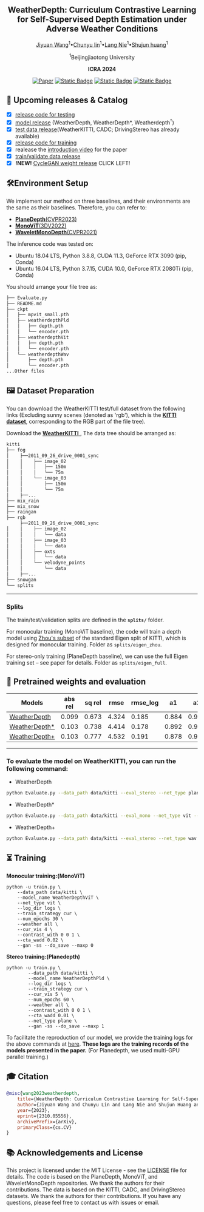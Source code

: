 <div align="center">
<h2>WeatherDepth: Curriculum Contrastive Learning for Self-Supervised Depth Estimation under Adverse Weather Conditions</h2>
<a href='https://scholar.google.com/citations?user=subRjlcAAAAJ&hl=zh-CN' target='_blank'>Jiyuan Wang</a><sup>1</sup>•<a href='https://scholar.google.com/citations?hl=zh-CN&user=t8xkhscAAAAJ' target='_blank'>Chunyu lin</a><sup>1</sup>•<a href='https://scholar.google.com/citations?hl=zh-CN&user=vo__egkAAAAJ' target='_blank'>Lang Nie</a><sup>1</sup>•<a href='XXX' target='_blank'>Shujun huang</a><sup>1</sup>

<sup>1</sup>Beijingjiaotong University

**ICRA 2024**

[![Paper](https://img.shields.io/badge/arXiv-PDF-b31b1b)](https://arxiv.org/abs/2310.05556v2) [![Static Badge](https://img.shields.io/badge/Youtube-Video-blue)](https://www.youtube.com/watch?v=N32ZrEMvlmA&ab_channel=%E7%8E%8B%E7%BA%AA%E5%85%83) [![Static Badge](https://img.shields.io/badge/BiliBili-Video-green)](https://www.bilibili.com/video/BV1g2vaesExb/?spm_id_from=333.999.0.0&vd_source=26e502acdab568d5b3145439da039be8)  [![Static Badge](https://img.shields.io/badge/Website-Dataset-orange)](https://wangjiyuan9.github.io/project/weatherkitti/)



<div style="text-align:center">
<!-- <img src="assets/pipline.png"  width="100%" height="100%"> -->
</div>
</div>

## 📢 Upcoming releases & Catalog

- [x] [release code for testing](#-pretrained-weights-and-evaluation)
- [x] [model release](#-pretrained-weights-and-evaluation) (WeatherDepth, WeatherDepth*, Weatherdepth$^\dagger$)
- [x] [test data release](#-dataset-preparation)(WeatherKITTI, CADC; DrivingStereo has already available)
- [x] [release code for training](#-training)
- [x] realease the [introduction video]() for the paper
- [x] [train/validate data release]()
- [x] **!NEW!** [CycleGAN weight release](https://wangjiyuan9.github.io/project/weatherkitti/) CLICK LEFT!

## 🛠️Environment Setup

We implement our method on three baselines, and their environments are the same as their baselines. Therefore, you can refer to:

- [**PlaneDepth**(CVPR2023)](https://github.com/svip-lab/PlaneDepth/tree/main)
- [**MonoViT**(3DV2022)](https://github.com/zxcqlf/MonoViT)
- [**WaveletMonoDepth**(CVPR2021)](https://github.com/nianticlabs/wavelet-monodepth)

The inference code was tested on:

- Ubuntu 18.04 LTS, Python 3.8.8, CUDA 11.3, GeForce RTX 3090 (pip, Conda)
- Ubuntu 16.04 LTS, Python 3.7.15, CUDA 10.0, GeForce RTX 2080Ti (pip, Conda)

You should arrange your file tree as:
```bash
├── Evaluate.py
├── README.md
├── ckpt
│   ├── mpvit_small.pth
│   ├── weatherdepthPld
│   │   ├── depth.pth
│   │   └── encoder.pth
│   ├── weatherdepthVit
│   │   ├── depth.pth
│   │   └── encoder.pth
│   └── weatherdepthWav
│       ├── depth.pth
│       └── encoder.pth
...Other files
```

## 🖼️ Dataset Preparation

You can download the WeatherKITTI test/full dataset from the following links (Excluding sunny scenes (denoted as 'rgb'), which is the [**KITTI dataset**](https://www.cvlibs.net/datasets/kitti/raw_data.php), corresponding to the RGB part of the file tree).  

Download the [**WeatherKITTI** ](https://wangjiyuan9.github.io/project/weatherkitti/),
The data tree should be arranged as:

```bash
kitti
├── fog
│    ├──2011_09_26_drive_0001_sync
│    │    ├── image_02
│    │    │   ├── 150m
│    │    │   └── 75m
│    │    └── image_03
│    │        ├── 150m
│    │        └── 75m
│    ├──...
├── mix_rain
├── mix_snow
├── raingan
├── rgb
     ├──2011_09_26_drive_0001_sync
│    │    ├── image_02
│    │    │   └── data
│    │    ├── image_03
│    │    │   └── data
│    │    ├── oxts
│    │    │   └── data
│    │    └── velodyne_points
│    │        └── data
│    ├──...
├── snowgan
└── splits
```
<!-- You can use the CADC and DrivingStereo datasets to evaluate the model's robustness. You can download the datasets from the following links:
- Snowy image at [CADC_devkit](https://github.com/mpitropov/cadc_devkit) and GT depth at [here](https://drive.google.com/file/d/18brjQkqo8tFEYCiG3OlveSGxJ3dn3zOf/view?usp=sharing)
- Rainy/Foggy image and their GT depth at [DrivingStereo](https://drivingstereo-dataset.github.io/)

The data tree should be arranged as:
```bash
├──cadcd
|   ├── 2018_03_06
|   ├── 2018_03_07
|   ├── 2019_02_27
|   └── gt_depths.npy
└──drivingstereo
    ├── foggy
    │   ├── depth-map-full-size
    │   └── left-image-full-size
    └── rainy
        ├── depth-map-full-size
        └── left-image-full-size
``` -->
----
### **Splits**

The train/test/validation splits are defined in the **`splits/`** folder.

For monocular training (MonoViT baseline), the code will train a depth model using [Zhou's subset](https://github.com/tinghuiz/SfMLearner) of the standard Eigen split of KITTI, which is designed for monocular training.
Folder as `splits/eigen_zhou`.

For stereo-only training (PlaneDepth baseline), we can use the full Eigen training set – see paper for details.
Folder as `splits/eigen_full`.

## 💾 Pretrained weights and evaluation

| Models             | abs rel | sq rel | rmse  | rmse_log   | a1    | a2    | a3    |
|--------------------|---------|--------|-------|------------|-------|-------|-------|
| [WeatherDepth](https://drive.google.com/drive/folders/13evrsuXDnuw6UO7dH0YieYLpC5C2qIJf?usp=sharing)   | 0.099   | 0.673  | 4.324 | 0.185    | 0.884 | 0.959 | 0.981 |
| [WeatherDepth*](https://drive.google.com/drive/folders/1lWwkeYGrZw6cHlUL9RAuENWN5tNDOAnZ?usp=sharing)  | 0.103   | 0.738  | 4.414 | 0.178    | 0.892 | 0.965 | 0.984 |
| [WeatherDepth+ ](https://drive.google.com/drive/folders/1MC8YCbydUNcBFUQ083yNQJfE5niV43X0?usp=sharing) | 0.103   | 0.777  | 4.532 | 0.191    | 0.878 | 0.958 | 0.981 |


-------------------
### To evaluate the model on WeatherKITTI, you can run the following command:
- WeatherDepth
```bash
python Evaluate.py --data_path data/kitti --eval_stereo --net_type plane --width 1280 --height 384 --load_weights_folder ckpt/weatherdepthPld --eval_split eigen_raw -twt -tww
```

- WeatherDepth*
```bash
python Evaluate.py --data_path data/kitti --eval_mono --net_type vit --width 640 --height 192 --load_weights_folder ckpt/weatherdepthVit --eval_split eigen_raw -twt -tww
```

- WeatherDepth+
```bash
python Evaluate.py --data_path data/kitti --eval_stereo --net_type wav --width 1024 --height 320 --load_weights_folder ckpt/weatherdepthWav --eval_split eigen_raw -twt -tww
```

## ⏳ Training
**Monocular training:(MonoViT)**

```shell
python -u train.py \
    --data_path data/kitti \
    --model_name WeatherDepthViT \
    --net_type vit \
    --log_dir logs \
    --train_strategy cur \
    --num_epochs 30 \
    --weather all \
    --cur_vis 4 \
    --contrast_with 0 0 1 \
    --cta_wadd 0.02 \
    --gan -ss --do_save --maxp 0
```

**Stereo training:(Planedepth)**

```shell
python -u train.py \
        --data_path data/kitti \
        --model_name WeatherDepthPld \
        --log_dir logs \
        --train_strategy cur \
        --cur_vis 5 \
        --num_epochs 60 \
        --weather all \
        --contrast_with 0 0 1 \
        --cta_wadd 0.01 \
        --net_type plane \
        --gan -ss --do_save --maxp 1 
```

To facilitate the reproduction of our model, we provide the training logs for the above commands at [here](./assets). **These logs are the training records of the models presented in the paper.** (For Planedepth, we used multi-GPU parallel training.)
## 🎓 Citation
```bibtex
@misc{wang2023weatherdepth,
    title={WeatherDepth: Curriculum Contrastive Learning for Self-Supervised Depth Estimation under Adverse Weather Conditions},
    author={Jiyuan Wang and Chunyu Lin and Lang Nie and Shujun Huang and Yao Zhao and Xing Pan and Rui Ai},
    year={2023},
    eprint={2310.05556},
    archivePrefix={arXiv},
    primaryClass={cs.CV}
}
```

## 📚 Acknowledgements and License
This project is licensed under the MIT License - see the [LICENSE](LICENSE) file for details. The code is based on the PlaneDepth, MonoViT, and WaveletMonoDepth repositories. We thank the authors for their contributions. The data is based on the KITTI, CADC, and DrivingStereo datasets. We thank the authors for their contributions. If you have any questions, please feel free to contact us with issues or email.
